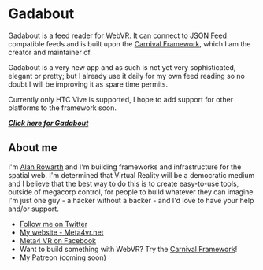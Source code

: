 # Gadabout

Gadabout is a feed reader for WebVR. It can connect to [JSON Feed](https://jsonfeed.org/) compatible 
feeds and is built upon the [Carnival Framework](http://github.com/ajrowr/carnival), which I am the creator 
and maintainer of.

Gadabout is a very new app and as such is not yet very sophisticated, elegant or pretty; but I already use it 
daily for my own feed reading so no doubt I will be improving it as spare time permits.

Currently only HTC Vive is supported, I hope to add support for other platforms to the framework soon.

*__[Click here for Gadabout](/app/)__*

## About me

I'm [Alan Rowarth](http://twitter.com/ajrowr) and I'm building frameworks and infrastructure for the spatial web. I'm determined that Virtual Reality will be a democratic medium and I believe that the best way to do this is to create easy-to-use tools, outside of megacorp control, for people to build whatever they can imagine. I'm just one guy - a hacker without a backer - and I'd love to have your help and/or support.
- [Follow me on Twitter](http://twitter.com/ajrowr)
- [My website - Meta4vr.net](http://meta4vr.net)
- [Meta4 VR on Facebook](http://facebook.com/meta4vr)
- Want to build something with WebVR? Try the [Carnival Framework](http://ajrowr.github.com/carnival)!
- My Patreon (coming soon)
